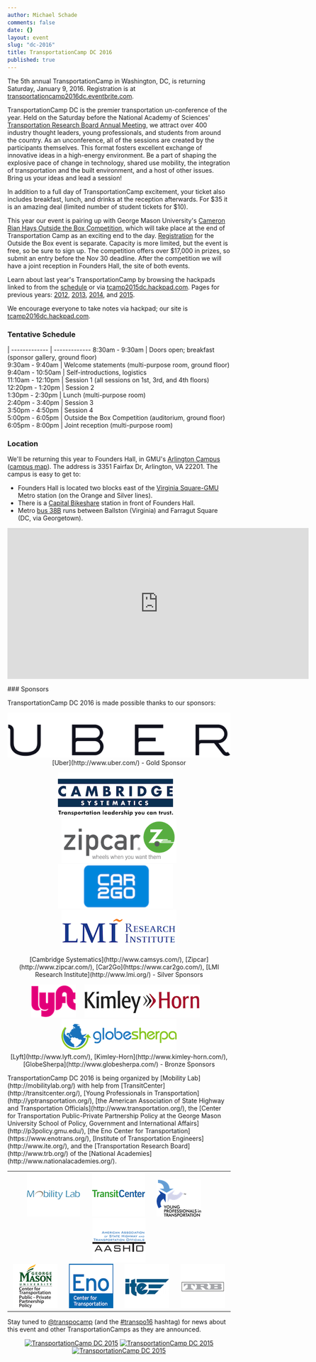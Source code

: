 ```yaml
---
author: Michael Schade
comments: false
date: {}
layout: event
slug: "dc-2016"
title: TransportationCamp DC 2016
published: true
---
```

The 5th annual TransportationCamp in Washington, DC, is returning Saturday, January 9, 2016.
Registration is at [transportationcamp2016dc.eventbrite.com](https://transportationcamp2016dc.eventbrite.com).

TransportationCamp DC is the premier transportation un-conference of the year.
Held on the Saturday before the National Academy of Sciences' [Transportation Research Board Annual Meeting](http://www.trb.org/AnnualMeeting/), we
attract over 400 industry thought leaders, young professionals, and students from around the country.
As an unconference, all of the sessions are created by the participants themselves.
This format fosters excellent exchange of innovative ideas in a high-energy environment.
Be a part of shaping the explosive pace of change in technology, shared use mobility, the integration of transportation and the built environment,
and a host of other issues.
Bring us your ideas and lead a session!

In addition to a full day of TransportationCamp excitement, your ticket also includes breakfast, lunch, and drinks at the reception afterwards.
For $35 it is an amazing deal (limited number of student tickets for $10).

This year our event is pairing up with George Mason University's [Cameron Rian Hays Outside the Box Competition](http://outsidethebox.gmu.edu/),
which will take place at the end of Transportation Camp as an exciting end to the day.
[Registration](https://www.eventbrite.com/e/2016-hays-outside-the-box-conference-tickets-19211319574) for the Outside the Box event is separate.
Capacity is more limited, but the event is free, so be sure to sign up.
The competition offers over $17,000 in prizes, so submit an entry before the Nov 30 deadline.
After the competition we will have a joint reception in Founders Hall, the site of both events.

Learn about last year's TransportationCamp by browsing the hackpads linked to from the
[schedule](http://transportationcamp.org/events/dc-2015/schedule.html) or via [tcamp2015dc.hackpad.com](https://tcamp2015dc.hackpad.com/).
Pages for previous years: [2012](http://transportationcamp.org/events/dc/), [2013](http://transportationcamp.org/events/dc-2013/),
[2014](http://transportationcamp.org/events/dc-2014/), and [2015](http://transportationcamp.org/events/dc-2015/).

We encourage everyone to take notes via hackpad; our site is [tcamp2016dc.hackpad.com](https://tcamp2016dc.hackpad.com/).

### Tentative Schedule

|
------------- | -------------
8:30am - 9:30am |	Doors open; breakfast (sponsor gallery, ground floor)<br>
9:30am - 9:40am |	Welcome statements (multi-purpose room, ground floor)<br>
9:40am - 10:50am | Self-introductions, logistics<br>
11:10am - 12:10pm | Session 1 (all sessions on 1st, 3rd, and 4th floors)<br>
12:20pm - 1:20pm | Session 2<br>
1:30pm - 2:30pm |	Lunch (multi-purpose room)<br>
2:40pm - 3:40pm |	Session 3<br>
3:50pm - 4:50pm |	Session 4<br>
5:00pm - 6:05pm |	Outside the Box Competition (auditorium, ground floor)<br>
6:05pm - 8:00pm |	Joint reception (multi-purpose room)<br>

### Location

We'll be returning this year to Founders Hall, in GMU's [Arlington Campus](http://arlington.gmu.edu/) ([campus map](http://info.gmu.edu/Maps/ArlingtonMap15.pdf)).
The address is 3351 Fairfax Dr, Arlington, VA 22201. The campus is easy to get to:

  * Founders Hall is located two blocks east of the [Virginia Square-GMU](http://www.wmata.com/rail/station_detail.cfm?station_id=98) Metro station (on the Orange and Silver lines).
  * There is a [Capital Bikeshare](http://www.capitalbikeshare.com/) station in front of Founders Hall.
  * Metro [bus 38B](http://www.wmata.com/bus/timetables/view.cfm?line=12) runs between Ballston (Virginia) and Farragut Square (DC, via Georgetown).

<iframe align=center src="https://www.google.com/maps/embed?pb=!1m18!1m12!1m3!1d1552.8558231973786!2d-77.10089523808!3d38.88483864213981!2m3!1f0!2f0!3f0!3m2!1i1024!2i768!4f13.1!3m3!1m2!1s0x89b7b6828ba038d9%3A0xdc8b8bb98b169604!2sGeorge+Mason+University-Arlington+Campus!5e0!3m2!1sen!2sus!4v1412725299805" width="680" height="340" frameborder="0" style="border:0"></iframe>
<p></p>
### Sponsors

TransportationCamp DC 2016 is made possible thanks to our sponsors:
<p align=center >
<img src="logo-uber.png"><br>
[Uber](http://www.uber.com/) - Gold Sponsor
</p>
<p align=center >
<img width=260 height=100 src="logo-camsys.png"> &nbsp;&nbsp;&nbsp; <img width=260 height=100 src="logo-zipcar.png"><br>
<img width=260 height=100 src="logo-car2go.png"> &nbsp;&nbsp;&nbsp; <img width=260 height=100 src="logo-lmi.png"><br>
[Cambridge Systematics](http://www.camsys.com/), [Zipcar](http://www.zipcar.com/), [Car2Go](https://www.car2go.com/), [LMI Research Institute](http://www.lmi.org/) - Silver Sponsors
</p>
<p align=center >
<img src="logo-lyft.png"> &nbsp;&nbsp;&nbsp; <img src="logo-kimleyhorn.png"> &nbsp;&nbsp;&nbsp; <img src="logo-globesherpa.png"><br>
[Lyft](http://www.lyft.com/), [Kimley-Horn](http://www.kimley-horn.com/), [GlobeSherpa](http://www.globesherpa.com/) - Bronze Sponsors
</p>
TransportationCamp DC 2016 is being organized by [Mobility Lab](http://mobilitylab.org/) with help from  
[TransitCenter](http://transitcenter.org/),
[Young Professionals in Transportation](http://yptransportation.org/),
[the American Association of State Highway and Transportation Officials](http://www.transportation.org/),
the [Center for Transportation Public-Private Partnership Policy at the George Mason University School of Policy, Government and International Affairs](http://p3policy.gmu.edu/),
[the Eno Center for Transportation](https://www.enotrans.org/),
[Institute of Transportation Engineers](http://www.ite.org/), and
the [Transportation Research Board](http://www.trb.org/) of the [National Academies](http://www.nationalacademies.org/).

<table cellpadding=0 cellspacing=0 border=0 width=100% >
<tr><td width=100% align=center valign=middle >
<img src="logo-mobilitylab120x100.png"> &nbsp;&nbsp;&nbsp;&nbsp;&nbsp;
<img src="logo-transitcenter.png"> &nbsp;&nbsp;&nbsp;&nbsp;&nbsp;
<img src="logo-ypt.png"> &nbsp;&nbsp;&nbsp;&nbsp;&nbsp;
<img src="logo-aashto120x100.png"><br>
<img src="logo-gmuctpppp.png"> &nbsp;&nbsp;&nbsp;&nbsp;&nbsp;
<img src="logo-eno.png"> &nbsp;&nbsp;&nbsp;&nbsp;&nbsp;
<img src="logo-ite.png"> &nbsp;&nbsp;&nbsp;&nbsp;&nbsp;
<img src="logo-trb.png">
</td></tr>
</table>

Stay tuned to [@transpocamp](https://twitter.com/transpocamp) (and the [#transpo16](https://twitter.com/search?q=%23transpo16) hashtag)
for news about this event and other TransportationCamps as they are announced.

<p align=center>
<a href="https://www.flickr.com/photos/mvjantzen/15662555003/" title="TransportationCamp DC 2015"><img src="https://farm8.staticflickr.com/7496/15662555003_46ee1c9fa6_m.jpg" width="198" height="132" alt="TransportationCamp DC 2015"></a>
<a href="https://www.flickr.com/photos/mvjantzen/15663480523/" title="The Board"><img src="https://farm9.staticflickr.com/8641/15663480523_4180b79746_m.jpg" width="198" height="132" alt="TransportationCamp DC 2015"></a>
<a href="https://www.flickr.com/photos/mvjantzen/16281595951/" title="Founders Hall"><img src="https://farm8.staticflickr.com/7512/16281595951_b0d6039a92_m.jpg" width="198" height="132" alt="TransportationCamp DC 2015"></a>
